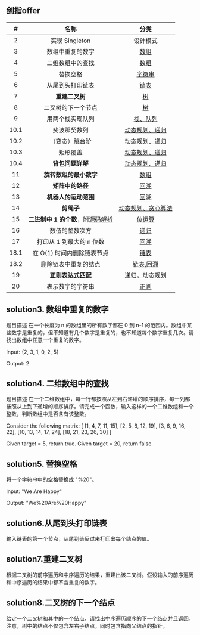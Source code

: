 
## 剑指offer
|  #   |                  名称                   |        分类         |
| :--: | :--------------------------------------: | :-----------------------: |
| 2 | 实现 Singleton | 设计模式 |
| 3 | 数组中重复的数字|[数组](./Solution3.java)|
| 4 | 二维数组中的查找| [数组](./Solution4.java)|
| 5 | 替换空格 | [字符串](./Solution5.java)|
| 6 | 从尾到头打印链表 | [链表](./Soluton6.java)|
| 7 | **重建二叉树** | [树](./Solution7.java)|
| 8 | 二叉树的下一个节点 | [树](./Solution8.java)|
| 9 | 用两个栈实现队列 | [栈、队列](./Solution9.java)|
| 10.1 | 斐波那契数列 | [动态规划、递归](./Solution10_1.java)|
| 10.2 | （变态）跳台阶 | [动态规划、递归](./Solution10_2.java)|
| 10.3 | 矩形覆盖 | [动态规划、递归](./Solution10_3.java)|
| 10.4 | **背包问题详解** | [动态规划、递归](./Solution10_4.java)|
| 11 | **旋转数组的最小数字** | [数组](./Solution11.java)|
| 12 | **矩阵中的路径** | [回溯](./Solution12.java)|
| 13 | **机器人的运动范围** | [回溯](./Solution13.java)|
| 14 | **剪绳子** | [动态规划、贪心算法](./Solution14.java)|
| 15 | **二进制中 1 的个数**，附[源码解析](https://blog.csdn.net/zhouzipeng000/article/details/56676885) | [位运算](./Solution15.java)|
| 16 | 数值的整数次方 | [递归](./Solution16.java)|
| 17 | 打印从 1 到最大的 n 位数 | [回溯](./Solution17.java)|
| 18.1 | 在 O(1) 时间内删除链表节点 | [链表](./Solution18_1.java)|
| 18.2 | 删除链表中重复的结点 | [链表,回溯](./Solution18_2.java)|
| 19 | **正则表达式匹配** | [递归，动态规划](./Solution19.java)|
| 20 | 表示数字的字符串 | [正则](./Solution20.java)|
## solution3. 数组中重复的数字
题目描述
在一个长度为 n 的数组里的所有数字都在 0 到 n-1 的范围内。数组中某些数字是重复的，但不知道有几个数字是重复的，也不知道每个数字重复几次。请找出数组中任意一个重复的数字。

Input:
{2, 3, 1, 0, 2, 5}

Output:
2
## solution4. 二维数组中的查找
题目描述
在一个二维数组中，每一行都按照从左到右递增的顺序排序，每一列都按照从上到下递增的顺序排序。请完成一个函数，输入这样的一个二维数组和一个整数，判断数组中是否含有该整数。

Consider the following matrix:
[
  [1,   4,  7, 11, 15],
  [2,   5,  8, 12, 19],
  [3,   6,  9, 16, 22],
  [10, 13, 14, 17, 24],
  [18, 21, 23, 26, 30]
]

Given target = 5, return true.
Given target = 20, return false.

## solution5. 替换空格
将一个字符串中的空格替换成 "%20"。

Input:
"We Are Happy"

Output:
"We%20Are%20Happy"

## solution6.从尾到头打印链表
输入链表的第一个节点，从尾到头反过来打印出每个结点的值。

## solution7.重建二叉树
根据二叉树的前序遍历和中序遍历的结果，重建出该二叉树。假设输入的前序遍历
和中序遍历的结果中都不含重复的数字。

## solution8.二叉树的下一个结点
给定一个二叉树和其中的一个结点，请找出中序遍历顺序的下一个结点并且返回。
注意，树中的结点不仅包含左右子结点，同时包含指向父结点的指针。
